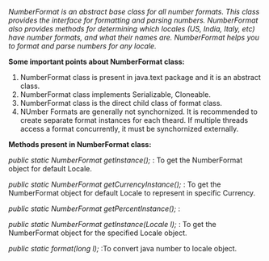 *NumberFormat is an abstract base class for all number formats. This class provides the interface for formatting and parsing numbers. NumberFormat also provides methods for determining which locales (US, India, Italy, etc) have number formats, and what their names are. NumberFormat helps you to format and parse numbers for any locale.*

<b>Some important points about NumberFormat class:</b>

1) NumberFormat class is present in java.text package and it is an abstract class.
2) NumberFormat class implements Serializable, Cloneable.
3) NumberFormat class is the direct child class of format class.
4) NUmber Formats are generally not synchornized. It is recommended to create separate format instances for each theard. If multiple threads access a format concurrently, it must be synchornized externally.

<b>Methods present in NumberFormat class:</b>

*public static NumberFormat getInstance();* : To get the NumberFormat object for default Locale.

*public static NumberFormat getCurrencyInstance();* : To get the NumberFormat object for default Locale to represent in specific Currency.

*public static NumberFormat getPercentInstance();* :

*public static NumberFormat getInstance(Locale l);* : To get the NumberFormat object for the specified Locale object.

*public static format(long l);* :To convert java number to locale object.
